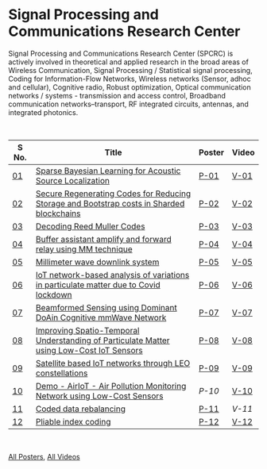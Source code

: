 # Signal Processing and Communications Research Center

Signal Processing and Communications Research Center (SPCRC) is actively involved in theoretical and applied research in the broad areas of Wireless Communication, Signal Processing / Statistical signal processing, Coding for Information-Flow Networks, Wireless networks (Sensor, adhoc and cellular), Cognitive radio, Robust optimization, Optical communication networks / systems - transmission and access control, Broadband communication networks–transport, RF integrated circuits, antennas, and integrated photonics.

<br>

| S No. | Title                                                                                           | Poster | Video  |
| ----- | ----------------------------------------------------------------------------------------------- | ------ | ------ |
| [01]  | [Sparse Bayesian Learning for Acoustic Source Localization][01]                                 | [P-01] | [V-01] |
| [02]  | [Secure Regenerating Codes for Reducing Storage and Bootstrap costs in Sharded blockchains][02] | [P-02] | [V-02] |
| [03]  | [Decoding Reed Muller Codes][03]                                                                | [P-03] | [V-03] |
| [04]  | [Buffer assistant amplify and forward relay using MM technique][04]                             | [P-04] | [V-04] |
| [05]  | [Millimeter wave downlink system][05]                                                           | [P-05] | [V-05] |
| [06]  | [IoT network-based analysis of variations in particulate matter due to Covid lockdown][06]      | [P-06] | [V-06] |
| [07]  | [Beamformed Sensing using Dominant DoAin Cognitive mmWave Network][07]                          | [P-07] | [V-07] |
| [08]  | [Improving Spatio-Temporal Understanding of Particulate Matter using Low-Cost IoT Sensors][08]  | [P-08] | [V-08] |
| [09]  | [Satellite based IoT networks through LEO constellations][09]                                   | [P-09] | [V-09] |
| [10]  | [Demo - AirIoT - Air Pollution Monitoring Network using Low-Cost Sensors][10]                   | *P-10* | [V-10] |
| [11]  | [Coded data rebalancing][11]                                                                    | [P-11] | *V-11* |
| [12]  | [Pliable index coding][12]                                                                      | [P-12] | [V-12] |

<br>

[All Posters](https://photos.app.goo.gl/BevK6WaGhPQkH9DK7),
[All Videos](https://www.youtube.com/playlist?list=PLNEveYilIj1AKm6gmk7zXc6G7HAWSC2Wa)


[01]: https://github.com/iiithf/rnd-showcase-2021/blob/main/SPCRC/01.%20Sparse%20Bayesian%20Learning%20for%20Acoustic%20Source%20Localization.md
[02]: https://github.com/iiithf/rnd-showcase-2021/blob/main/SPCRC/02.%20Secure%20Regenerating%20Codes%20for%20Reducing%20Storage%20and%20Bootstrap%20costs%20in%20Sharded%20blockchains.md
[03]: https://github.com/iiithf/rnd-showcase-2021/blob/main/SPCRC/03.%20Decoding%20Reed%20Muller%20Codes.md
[04]: https://github.com/iiithf/rnd-showcase-2021/blob/main/SPCRC/04.%20Buffer%20assistant%20amplify%20and%20forward%20relay%20using%20MM%20technique.md
[05]: https://github.com/iiithf/rnd-showcase-2021/blob/main/SPCRC/05.%20Millimeter%20wave%20downlink%20system.md
[06]: https://github.com/iiithf/rnd-showcase-2021/blob/main/SPCRC/06.%20IoT%20network-based%20analysis%20of%20variations%20in%20particulate%20matter%20due%20to%20Covid%20lockdown.md
[07]: https://github.com/iiithf/rnd-showcase-2021/blob/main/SPCRC/07.%20Beamformed%20Sensing%20using%20Dominant%20DoAin%20Cognitive%20mmWave%20Network.md
[08]: https://github.com/iiithf/rnd-showcase-2021/blob/main/SPCRC/08.%20Improving%20Spatio-Temporal%20Understanding%20of%20Particulate%20Matter%20using%20Low-Cost%20IoT%20Sensors.md
[09]: https://github.com/iiithf/rnd-showcase-2021/blob/main/SPCRC/09.%20Satellite%20based%20IoT%20networks%20through%20LEO%20constellations.md
[10]: https://github.com/iiithf/rnd-showcase-2021/blob/main/SPCRC/10.%20Demo%20-%20AirIoT%20-%20Air%20Pollution%20Monitoring%20Network%20using%20Low-Cost%20Sensors.md
[11]: https://github.com/iiithf/rnd-showcase-2021/blob/main/SPCRC/11.%20Coded%20data%20rebalancing.md
[12]: https://github.com/iiithf/rnd-showcase-2021/blob/main/SPCRC/12.%20Pliable%20index%20coding.md

[P-01]: 01.%20Sparse%20Bayesian%20Learning%20for%20Acoustic%20Source%20Localization.pdf
[P-02]: 02.%20Secure%20Regenerating%20Codes%20for%20Reducing%20Storage%20and%20Bootstrap%20costs%20in%20Sharded%20blockchains.pdf
[P-03]: 03.%20Decoding%20Reed%20Muller%20Codes.pdf
[P-04]: 04.%20Buffer%20assistant%20amplify%20and%20forward%20relay%20using%20MM%20technique.pdf
[P-05]: 05.%20Millimeter%20wave%20downlink%20system.pdf
[P-06]: 06.%20IoT%20network-based%20analysis%20of%20variations%20in%20particulate%20matter%20due%20to%20Covid%20lockdown.pdf
[P-07]: 07.%20Beamformed%20Sensing%20using%20Dominant%20DoAin%20Cognitive%20mmWave%20Network.pdf
[P-08]: 08.%20Improving%20Spatio-Temporal%20Understanding%20of%20Particulate%20Matter%20using%20Low-Cost%20IoT%20Sensors.pdf
[P-09]: 09.%20Satellite%20based%20IoT%20networks%20through%20LEO%20constellations.pdf
[P-11]: 11.%20Coded%20data%20rebalancing.pdf
[P-12]: 12.%20Pliable%20index%20coding.pdf

[V-01]: https://youtu.be/9WNhrs46JsE
[V-02]: https://youtu.be/4HCjepmgkA8
[V-03]: https://youtu.be/ua0d0zgtMJ4
[V-04]: https://youtu.be/OaiGBw8ACQ8
[V-05]: https://youtu.be/JLgzON5WlgI
[V-06]: https://youtu.be/lEru51KxBG4
[V-07]: https://youtu.be/ZlBkHyCD5MQ
[V-08]: https://youtu.be/LDyeAWyoHwE
[V-09]: https://youtu.be/HDTLh_Enbaw
[V-10]: https://youtu.be/1fcExLnkoPE
[V-12]: https://youtu.be/jsRQuX_PDYo
